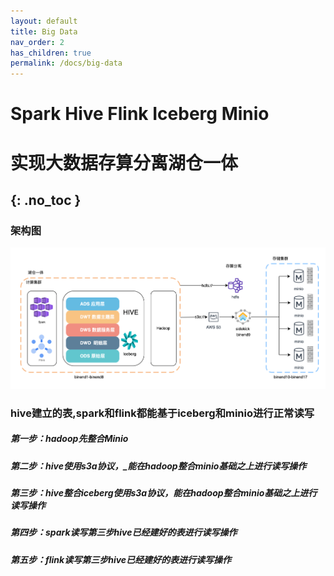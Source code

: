 ```yaml
---
layout: default
title: Big Data
nav_order: 2
has_children: true
permalink: /docs/big-data
---
```


# Spark Hive Flink Iceberg Minio 
# 实现大数据存算分离湖仓一体
{: .no_toc }
---
### 架构图

![](../../assets/images/bigdata.png)

### hive建立的表,spark和flink都能基于iceberg和minio进行正常读写



##### 第一步：hadoop先整合Minio 
##### 第二步：hive使用s3a协议，_能在hadoop整合minio基础之上进行读写操作 
##### 第三步：hive整合iceberg使用s3a协议，能在hadoop整合minio基础之上进行读写操作 
##### 第四步：spark读写第三步hive已经建好的表进行读写操作 
##### 第五步：flink读写第三步hive已经建好的表进行读写操作 